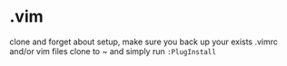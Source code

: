 # .vim

clone and forget about setup,
make sure you back up your exists .vimrc and/or vim files
clone to ~ and simply run `:PlugInstall`

